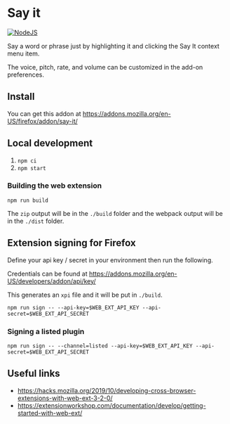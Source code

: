 # Say it

[![NodeJS](https://github.com/webdeveric/say-it-web-ext/actions/workflows/node.js.yml/badge.svg)](https://github.com/webdeveric/say-it-web-ext/actions/workflows/node.js.yml)

Say a word or phrase just by highlighting it and clicking the Say It context menu item.

The voice, pitch, rate, and volume can be customized in the add-on preferences.

## Install

You can get this addon at https://addons.mozilla.org/en-US/firefox/addon/say-it/

## Local development

1. `npm ci`
1. `npm start`

### Building the web extension

```shell
npm run build
```

The `zip` output will be in the `./build` folder and the webpack output will be in the `./dist` folder.

## Extension signing for Firefox

Define your api key / secret in your environment then run the following.

Credentials can be found at https://addons.mozilla.org/en-US/developers/addon/api/key/

This generates an `xpi` file and it will be put in `./build`.

```shell
npm run sign -- --api-key=$WEB_EXT_API_KEY --api-secret=$WEB_EXT_API_SECRET
```

### Signing a listed plugin

```shell
npm run sign -- --channel=listed --api-key=$WEB_EXT_API_KEY --api-secret=$WEB_EXT_API_SECRET
```

## Useful links

- https://hacks.mozilla.org/2019/10/developing-cross-browser-extensions-with-web-ext-3-2-0/
- https://extensionworkshop.com/documentation/develop/getting-started-with-web-ext/
